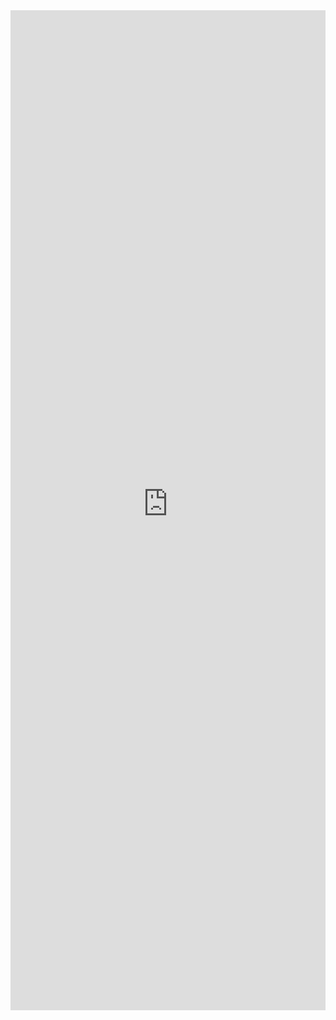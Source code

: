 <iframe 
    title='DetailsList Grouped Example'
    src='https://fabricweb.z5.web.core.windows.net/pr-deploy-site/refs/pull/9333/merge/fabric-website-resources/dist/index.html#/examples/detailslist/grouped?docsExample=true'
    frameborder='no'
    height='1600'
    style='width: 100%;'
>